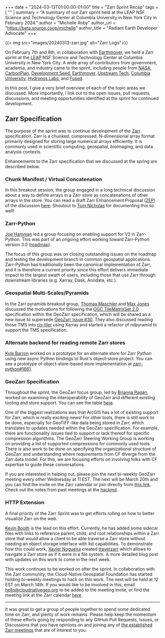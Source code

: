 +++
date = "2024-03-13T01:00:00-01:00"
title = "Zarr Sprint Recap"
tags = [ ""
]
summary = "A summary of our Zarr sprint held at the LEAP NSF Science and Technology Center at Columbia University in New York City in February 2024."
author = "Michelle Roby"
author_url = "https://beta.source.coop/michelle"
author_title = "Radiant Earth Developer Advocate"
+++

{{< img src="images/20240313-zarr.jpg" alt="Zarr Logo">}}

On February 7th and 8th, in collaboration with [Earthmover](https://earthmover.io), we held a Zarr sprint at the [LEAP](https://leap.columbia.edu) NSF Science and Technology Center at Columbia University in New York City. A wide array of contributors from government, academia, and industry came to the sprint, including people from [NASA](https://www.nasa.gov), [CarbonPlan](https://carbonplan.org), [Development Seed](https://developmentseed.org), [Earthmover](https://earthmover.io), [Upstream Tech](https://www.upstream.tech), [Columbia University](https://leap.columbia.edu), [Hydronos Labs](https://www.hydronoslabs.com), and [Fused](https://www.fused.io).

In this post, I give a very brief overview of each of the topic areas we discussed. More importantly, I link out to the open issues, pull requests, discussions, and meeting opportunities identified at the sprint for continued development. 

## Zarr Specification

The purpose of the sprint was to continue development of the 
[Zarr](https://zarr.readthedocs.io/en/stable/spec.html) specification. Zarr is a chunked, compressed, N-dimensional array format primarily designed for storing large numerical arrays efficiently. It is commonly used in scientific computing, geospatial, bioimaging, and data analysis contexts.

Enhancements to the Zarr specification that we discussed at the spring are described below.

### Chunk Manifest / Virtual Concatenation

In this breakout session, the group engaged in a long technical discussion about a way to define arrays in a Zarr store as concatenations of other arrays in the store. You can read a draft Zarr Enhancement Proposal ([ZEP](https://github.com/zarr-developers/zeps)) of the discussion [here](https://github.com/zarr-developers/zarr-specs/issues/288#issuecomment-1939265240). Shoutout to [Tom Nicholas](https://github.com/TomNicholas) for documenting this so well! 

### Zarr-Python

[Joe Hamman](https://github.com/jhamman) led a group focusing on enabling support for V3 in Zarr-Python. This was part of an ongoing effort working toward Zarr-Python version 3.0 ([roadmap](https://github.com/zarr-developers/zarr-python/blob/main/v3-roadmap-and-design.md)).

The focus of this group was on closing outstanding issues on the roadmap and testing the development branch in common geospatial applications. Zarr-Python has traditionally been the canonical implementation of Zarr, and it is therefore a current priority since this effort delivers immediate impact to the largest swath of users, including those that use Zarr through downstream libraries (e.g. Xarray, Dask, Anndata, etc.).

### Geospatial Multi-Scales/Pyramids

In the Zarr pyramids breakout group, [Thomas Maschler](https://github.com/thomas-maschler) and [Max Jones](https://github.com/maxrjones) discussed the motivations for following the [OGC TileMatrixSet 2.0](https://docs.ogc.org/is/17-083r4/17-083r4.html) specification within the GeoZarr specification, which will be shared as a new issue to supersede [GeoZarr Issue #30](https://github.com/zarr-developers/geozarr-spec/issues/30). They also discussed reading those TMS into [rio-tiler](https://github.com/cogeotiff/rio-tiler) using Xarray and started a refactor of ndpyramid to support the TMS specification.

### Alternate backend for reading remote Zarr stores

[Kyle Barron](https://kylebarron.dev) worked on a prototype for an alternate store for Zarr Python using new async Python bindings to Rust's object-store project. You can see a prototype of object-store-based store implementation at [zarr-python#1661](https://github.com/zarr-developers/zarr-python/pull/1661). 

### GeoZarr Specification 

Throughout the sprint, the GeoZarr focus group, led by [Brianna Pagán](https://www.briannapagan.com), worked on examining the interoperability of GeoZarr and different existing tooling and store support. You can see the table [here](https://github.com/zarr-developers/geozarr-spec/blob/main/geozarr-interop-table.md).

One of the biggest realizations was that ArcGIS has a lot of existing support for Zarr, which is really exciting news! For other tools, there is still work to be done, especially for GeoTIFF-like data being stored in Zarr, which translates to updates needed within the GeoZarr specification. For example, there are functionality issues tied to support or lack thereof for specific compression algorithms. The GeoZarr Steering Working Group is working on providing a list of supported compressions for commonly used tools. There is also work to be done on specifying the organizational structure of GeoZarr and understanding where requirements from CF diverge from the Zarr data model. For this, we are focusing efforts on involving folks with CF expertise to guide these conversations. 

If you are interested in helping out, please join the next bi-weekly GeoZarr meeting every other Wednesday at 11 EST. The next will be March 20th and you can find the invite on the Zarr calendar or join directly from [this link](https://meet.google.com/jth-rstn-fwb). Check out the notes from past meetings at the [hackmd](https://hackmd.io/@briannapagan/geozarr-spec-swg/edit).

### HTTP Extension

A final priority of the Zarr Sprint was to get efforts rolling on how to better visualize Zarr on the web. 

[Kevin Booth](https://github.com/kbgg) is the lead on this effort. Currently, he has added some sidecar files with links to reference parent, child, and root relationships within a Zarr store that would allow a client to be able traverse a Zarr store without needing an object storage interface with list capabilities. To demonstrate how this could work, [Xavier Nogueira](https://github.com/xaviernogueira) created [traverzarr](https://github.com/xaviernogueira/traverzarr) which allows to navigate a Zarr store as if it were in a file system. A more detailed blog post with updates on this work to come in the next week.

This work continues to be worked on after the sprint. In collaboration with the Zarr community, the Cloud-Native Geospatial Foundation has started holding bi-weekly meetings to hack on this work. The next will be held at 12 EST on March 14th. If you would like to be involved in this, email hello@cloudnativegeo.org to be added to the meeting invite, or find the meeting link at the Zarr calendar [here](https://zarr.dev/community-calls/).

---

It was great to get a group of people together to spend some dedicated time on Zarr, and plenty of work remains. Please help keep the momentum of these efforts going by responding to any GitHub Pull Requests, Issues, or Discussions that you have opinions on and joining any of [the established Zarr meetings](https://zarr.dev/community-calls/) that are of interest to you.